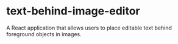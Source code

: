 # text-behind-image-editor
A React application that allows users to place editable text behind foreground objects in images.
